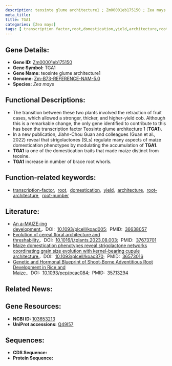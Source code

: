 ```yaml
---
description: teosinte glume architecture1 ; Zm00001eb175150 ; Zea mays
meta_title:
title: TGA1
categories: [Zea mays]
tags: [ transcription factor,root,domestication,yield,architecture,root architecture,root number ]
---
```


## Gene Details:
- **Gene ID:**	[Zm00001eb175150](https://www.maizegdb.org/gene_center/gene/Zm00001eb175150)
- **Gene Symbol:** TGA1
- **Gene Name:** teosinte glume architecture1
- **Genome:** [Zm-B73-REFERENCE-NAM-5.0](https://www.maizegdb.org/genome/assembly/Zm-B73-REFERENCE-NAM-5.0)
- **Species:** *Zea mays*

## Functional Descriptions:
   - The transition between these two plants involved the retraction of fruit cases, which allowed a stronger, thicker, and higher-yield cob. Although this is a remarkable change, the only gene identified to contribute to this has been the transcription factor Teosinte glume architecture 1 (**TGA1**).
   - In a new publication, Jiahn-Chou Guan and colleagues (Guan et al., 2022) reveal that strigolactones (SLs) regulate many aspects of maize domestication phenotypes by modulating the accumulation of **TGA1**.
   - **TGA1** ia one of the domestication traits that made maize distinct from teosine.
   - **TGA1** increase in number of brace root whorls.

## Function-related keywords:
- [transcription-factor](/tags/transcription-factor/),&nbsp;&nbsp;[root](/tags/root/),&nbsp;&nbsp;[domestication](/tags/domestication/),&nbsp;&nbsp;[yield](/tags/yield/),&nbsp;&nbsp;[architecture](/tags/architecture/),&nbsp;&nbsp;[root-architecture](/tags/root-architecture/),&nbsp;&nbsp;[root-number](/tags/root-number/)

## Literature:
   - [An a-MAIZE-ing development.]( https://academic.oup.com/plcell/article/35/3/960/6987172?login=true).&nbsp;&nbsp;DOI:&nbsp;&nbsp;[10.1093/plcell/koad005](https://academic.oup.com/plcell/article/35/3/960/6987172?login=true);&nbsp;&nbsp;PMID:&nbsp;&nbsp;[36638057](https://pubmed.ncbi.nlm.nih.gov/36638057/)
   - [Evolution of cereal floral architecture and threshability.]( https://www.cell.com/trends/plant-science/abstract/S1360-1385(23)00265-0?_returnURL=https%3A%2F%2Flinkinghub.elsevier.com%2Fretrieve%2Fpii%2FS1360138523002650%3Fshowall%3Dtrue).&nbsp;&nbsp;DOI:&nbsp;&nbsp;[10.1016/j.tplants.2023.08.003](https://www.cell.com/trends/plant-science/abstract/S1360-1385(23)00265-0?_returnURL=https%3A%2F%2Flinkinghub.elsevier.com%2Fretrieve%2Fpii%2FS1360138523002650%3Fshowall%3Dtrue);&nbsp;&nbsp;PMID:&nbsp;&nbsp;[37673701](https://pubmed.ncbi.nlm.nih.gov/37673701/)
   - [Maize domestication phenotypes reveal strigolactone networks coordinating grain size evolution with kernel-bearing cupule architecture.]( https://academic.oup.com/plcell/article-abstract/35/3/1013/6961125?redirectedFrom=fulltext).&nbsp;&nbsp;DOI:&nbsp;&nbsp;[10.1093/plcell/koac370](https://academic.oup.com/plcell/article-abstract/35/3/1013/6961125?redirectedFrom=fulltext);&nbsp;&nbsp;PMID:&nbsp;&nbsp;[36573016](https://pubmed.ncbi.nlm.nih.gov/36573016/)
   - [Genetic and Hormonal Blueprint of Shoot-Borne Adventitious Root Development in Rice and Maize.]( https://academic.oup.com/pcp/article/63/12/1806/6609709).&nbsp;&nbsp;DOI:&nbsp;&nbsp;[10.1093/pcp/pcac084](https://academic.oup.com/pcp/article/63/12/1806/6609709);&nbsp;&nbsp;PMID:&nbsp;&nbsp;[35713294](https://pubmed.ncbi.nlm.nih.gov/35713294/)

## Related News:

## Gene Resources:
- **NCBI ID:** [103653213](https://www.ncbi.nlm.nih.gov/gene/?term=103653213)
- **UniProt accessions:** [Q49I57](https://www.uniprot.org/uniprotkb/Q49I57/entry)



## Sequences:
- **CDS Sequence:**
- **Protein Sequence:**
